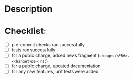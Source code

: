 <!---
Thanks for contributing to asdf!

Your PR should trigger the CI (after approval for first-time contributors)
which will:

- check your code for 'style' using pre-commit
- run your PR against the asdf unit tests for various OSes, python versions, and dependency versions
- perform a test build of your PR

It is highly recommended that you run some of these tests locally by:

- [installing pre-commit](https://pre-commit.com/#quick-start)
- [running pytest](https://docs.pytest.org/en/7.1.x/getting-started.html)

This will increase the chances your PR will pass the required CI tests.
-->

# Description

<!--
Please describe what this PR accomplishes.
If the changes are non-obvious, please explain how they work.
If this PR adds a new feature please include tests and documentation.
If this PR fixes an issue, please add closing keywords (eg 'fixes #XXX')
-->

# Checklist:

- [ ] pre-commit checks ran successfully
- [ ] tests ran successfully
- [ ] for a public change, added news fragment (`changes/<PR#>.<changetype>.rst`)
- [ ] for a public change, updated documentation
- [ ] for any new features, unit tests were added
